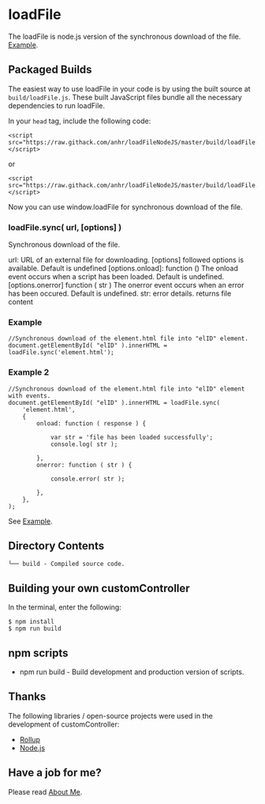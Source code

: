 ﻿# loadFile
The loadFile is node.js version of the synchronous download of the file.
[Example](https://raw.githack.com/anhr/loadFileNodeJS/master/).

## Packaged Builds
The easiest way to use loadFile in your code is by using the built source at `build/loadFile.js`.
These built JavaScript files bundle all the necessary dependencies to run loadFile.

In your `head` tag, include the following code:
```
<script src="https://raw.githack.com/anhr/loadFileNodeJS/master/build/loadFile.js"></script>
```
or
```
<script src="https://raw.githack.com/anhr/loadFileNodeJS/master/build/loadFile.min.js"></script>
```

Now you can use window.loadFile for synchronous download of the file.

### loadFile.sync( url, [options] )

Synchronous download of the file.

url: URL of an external file for downloading.
[options] followed options is available. Default is undefined
	[options.onload]: function () The onload event occurs when a script has been loaded. Default is undefined.
	[options.onerror] function ( str ) The onerror event occurs when an error has been occured. Default is undefined.
		str: error details.
returns file content

### Example
```
//Synchronous download of the element.html file into "elID" element.
document.getElementById( "elID" ).innerHTML = loadFile.sync('element.html');
```

### Example 2
```
//Synchronous download of the element.html file into "elID" element with events.
document.getElementById( "elID" ).innerHTML = loadFile.sync(
	'element.html',
	{
		onload: function ( response ) {

			var str = 'file has been loaded successfully';
			console.log( str );

		},
		onerror: function ( str ) {

			console.error( str );

		},
	},
);
```
See [Example](https://raw.githack.com/anhr/loadFileNodeJS/master/).

## Directory Contents

```
└── build - Compiled source code.
```

## Building your own customController

In the terminal, enter the following:

```
$ npm install
$ npm run build
```

## npm scripts

- npm run build - Build development and production version of scripts.

## Thanks
The following libraries / open-source projects were used in the development of customController:
 * [Rollup](https://rollupjs.org)
 * [Node.js](http://nodejs.org/)

 ## Have a job for me?
Please read [About Me](https://anhr.github.io/AboutMe/).
